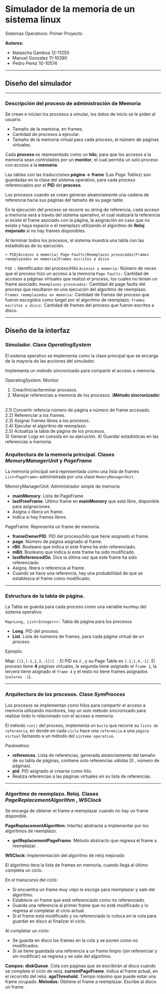 # **Simulador de la memoria de un sistema linux**
Sistemas Operativos: Primer Proyecto

**Autores:**
 *  Natascha Gamboa     12-11250
 * 	Manuel  Gonzalez    11-10390
 * 	Pedro   Perez       10-10574

---
## **Diseño del simulador**
---

### **Descripción del proceso de administración de Memoria**

Se crean e inician los procesos a simular, los datos de inicio se le piden al usuario. 

* Tamaño de la memoria, en frames.
* Cantidad de procesos a ejecutar.
* Tamaño de la memoria virtual para cada proceso, el número de páginas virtuales.

Cada **proceso** es representado como un **hilo**, para que los accesos a la memoria sean controlados por un **monitor**, el cual permita un solo proceso con acceso a la **memoria**.

Las tablas con las traducciones **página** **->** **frame** (Las *Page Tables*) son guardadas en la clase del sistema operativo, para cada proceso referenciados por el **PID** del **proceso**. 

Los procesos cuando se crean generan aleatoriamente una cadena de referencia hacia sus páginas del tamaño de su page table.

En la ejecución del proceso se recorre su string de referencia, cada acceso a memoria será a través del sistema operativo, el cual realizará la referencia si existe el frame asociado con la página, la asignación en caso que no exista y haya espacio o el reemplazo utilizando el algoritmo de **Reloj mejorado** si no hay frames disponibles.

Al terminar todos los procesos, el sistema muestra una tabla con las estadisticas de su ejecución.

```> PID|Accesos a memoria| Page Faults|Reemplazos provocados|Frames reemplazados en memoria|Frames escritos a disco```
    
```PID :``` Identificador del proceso/Hilo
```Accesos a memoria:``` Número de veces que el proceso hizo un acceso a la memoria
```Page Faults:``` Cantidad de accesos a páginas virtuales que realizó el proceso, los cuales no tenian un frame asociado.
```Reemplazos provocados:``` Cantidad de page faults del proceso que resultaron en una ejecución del algoritmo de reemplazo.
```Frames reemplazados en memoria:``` Cantidad de frames del proceso que fueron escogidos como target por el algoritmo de reemplazo.
```Frames escritos a disco:``` Cantidad de frames del proceso que fueron escritos a disco.

---
Diseño de la interfaz
---

### **Simulador. Clase *OperatingSystem***

El sistema operativo se implementa como la clase principal que se encarga de la mayoria de las acciones del simulador.

Implementa un método sincronizado para compartir el acceso a memoria.

OperatingSystem: Monitor
1) Crear/Iniciar/terminar procesos.
2) Manejar referencias a memoria de los procesos. (**Método sincronizado**)
<br/>
2.1) Convertir refencia número de página a número de frame accesado.
<br/>
2.2) Referenciar a los frames.
<br/>
2.3) Asignar frames libres a los procesos.
<br/>
2.4) Ejecutar el algoritmo de reemplazo.
<br/>
2.5) Actualiza la tabla de página de los procesos.
<br/>
3) Generar Logs en consola en su ejecución.
4) Guardar estadisticas en las referencias a memoria.

### Arquitectura de la memoria principal. Clases *MemoryManagerUnit* y *PageFrame*


La memoria principal será representada como una lista de frames `List<PageFrame>` administrada por una clase  `MemoryManagerUnit`.

MemoryManagerUnit: Administrador simple de memoria
+ **mainMemory**. Lista de PageFrame
+ **lastFreeFrame**. Ultimo frame en **mainMemory** que está libre, disponible para asignaciones.
+ Asigna o libera un frame.
+ Indica si hay frames libres.


PageFrame: Representa un frame de memoria.
+ **frameOwnerPID**. PID del proceso/hilo que tiene asignado el frame.
+ **page**. Número de página asignado al frame.
+ **rBit**. Booleano que indica si este frame ha sido referenciado.
+ **mBit**. Booleano que indica si este frame ha sido modificado.
+ **lastReferencedOn**. Dice la última vez que este frame ha sido referenciado.
+ Asigna, libera o referencia al frame.
+ Cuando se hace una referencia, hay una probabilidad de que se establezca el frame como modificado.


---

### Estructura de la tabla de página. 

La Tabla se guarda para cada proceso como una variable `HashMap` del sistema operativo.

`Map<Long, List<Integer>>:` Tabla de página para los procesos
+ **Long**. PID del proceso.
+ **List<Integer>**. Lista de números de frames, para cada página virtual de un proceso.

Ejemplo:

Map:
`[(2,[-1,1,3,-1])] :` El PID es `2` , y su Page Table es `[-1,1,4,-1]`. El proceso tiene **4** páginas virtuales, la segunda tiene asignado el `frame 1`, la tercera tiene asignado el `frame 4` y el resto no tiene frames asignados (`valores -1`).

---

### Arquitectura de los procesos. Clase *SymProcess*

Los procesos se implementan como hilos para compartir el acceso a memoria utilizando monitores, hay un solo método sincronizado para realizar todo lo relacionado con el acceso a memoria.

El método `run()` del proceso, implementa un `bucle` que recorre su `lista de referencia`, en donde en cada `ciclo` hace una `referencia` a una `página virtual` llamando a un método del `sistema operativo`.

Parámetros:
+ **references**. Lista de referencias, generada aleatoriamente del tamaño de su tabla de páginas, contiene solo referencias válidas [0 , número de páginas).
+ **pid**. PID asignado al crearse como hilo.
+ Realiza referencias a las páginas virtuales en su lista de referencias.

---

### Algoritmo de reemplazo. Reloj. Clases *PageReplacementAlgorithm* , *WSClock* 

Se encarga de obtener el frame a reemplazar cuando no hay un frame disponible.

**PageReplacementAlgorithm:** Interfaz abstracta a implementar por los algoritmos de reemplazo.
+ **getReplacementPageFrame**. Método abstracto que regresa el frame a reemplazar.


**WSClock:** Implementación del algoritmo de reloj mejorado

El algoritmo itera la lista de frames en memoria, cuando llega al último completa un ciclo.

En el transcurso del ciclo: 
* Si encuentra un frame muy viejo lo escoge para reemplazar y sale del algoritmo.
* Establece un frame que esté referenciado como no referenciado.
* Guarda una referencia al primer frame que no esté modificado y lo regresa al completar el ciclo actual.
* Si el frame está modificado y no referenciado lo coloca en la cola para guardar en disco  al finalizar el ciclo.

Al completar un ciclo:
* Se guarda en disco los frames en la cola y se ponen como no modificados.
* Si se tiene guardada una referencia a un frame limpio (sin referenciar y sin modificar) se regresa y se sale del algoritmo.

**Campos:**
**diskQueue**. Cola con páginas que se escribirán al disco cuando se complete el ciclo de reloj.
**currentPageFrame**. Indica el frame actual, en el recorrido del reloj.
**ageThreshold**. Tiempo máximo que puede estar una frame ocupado.
**Metodos:**
Obtiene el frame a reemplazar.
Escribe al disco un frame.
